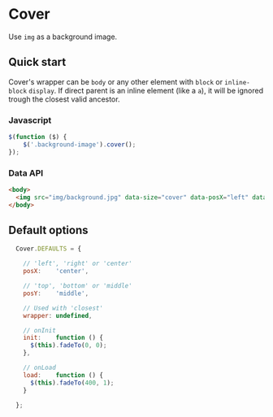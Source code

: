 Cover
=====

Use `img` as a background image.


Quick start
-----------

Cover's wrapper can be `body` or any other element with `block` or `inline-block` `display`.
If direct parent is an inline element (like a `a`), it will be ignored trough the closest valid ancestor.


### Javascript

```javascript
$(function ($) {
    $('.background-image').cover();
});
```

### Data API

```html
<body>
  <img src="img/background.jpg" data-size="cover" data-posX="left" data-posY="top" alt="My background image" />
</body>
```

Default options
---------------

```javascript
  Cover.DEFAULTS = {

    // 'left', 'right' or 'center'
    posX:    'center',

    // 'top', 'bottom' or 'middle'
    posY:    'middle',

    // Used with 'closest'
    wrapper: undefined,

    // onInit
    init:    function () {
      $(this).fadeTo(0, 0);
    },

    // onLoad
    load:    function () {
      $(this).fadeTo(400, 1);
    }

  };
```
